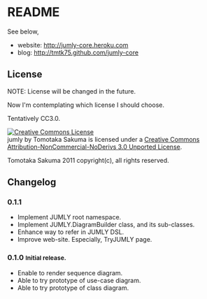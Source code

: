 #  README

See below,

  - website: <http://jumly-core.heroku.com>
  - blog: <http://tmtk75.github.com/jumly-core>

## License
NOTE: License will be changed in the future.

Now I'm contemplating which license I should choose.

Tentatively CC3.0.

<a rel="license" href="http://creativecommons.org/licenses/by-nc-nd/3.0/"><img alt="Creative Commons License" style="border-width:0" src="http://i.creativecommons.org/l/by-nc-nd/3.0/88x31.png" /></a><br /><span xmlns:dct="http://purl.org/dc/terms/" property="dct:title">jumly</span> by <span xmlns:cc="http://creativecommons.org/ns#" property="cc:attributionName">Tomotaka Sakuma</span> is licensed under a <a rel="license" href="http://creativecommons.org/licenses/by-nc-nd/3.0/">Creative Commons Attribution-NonCommercial-NoDerivs 3.0 Unported License</a>.

Tomotaka Sakuma 2011 copyright(c), all rights reserved.

## Changelog

### 0.1.1
- Implement JUMLY root namespace.
- Implement JUMLY.DiagramBuilder class, and its sub-classes.
- Enhance way to refer in JUMLY DSL.
- Improve web-site. Especially, TryJUMLY page.

### 0.1.0 <small>Initial release.</small>
- Enable to render sequence diagram.
- Able to try prototype of use-case diagram.
- Able to try prototype of class diagram.
